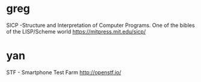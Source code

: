 # greg

SICP -Structure and Interpretation of Computer Programs. One of the bibles of the LISP/Scheme world
<https://mitpress.mit.edu/sicp/>  

# yan

STF - Smartphone Test Farm
<http://openstf.io/>  